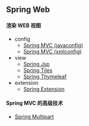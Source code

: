 Spring Web
--

#### 渲染 WEB 视图

- config
    - <a href="spring-web-javaconfig">Spring MVC (javaconfig)</a>
    - <a href="spring-web-xmlconfig">Spring MVC (xmlconfig)</a>
- view
    - <a href="spring-jsp">Spring Jsp</a>
    - <a href="spring-tiles">Spring Tiles</a>
    - <a href="spring-thymeleaf">Spring Thymeleaf</a>
- extension
    - <a href="spring-web-extension">Spring Extension</a>

#### Spring MVC 的高级技术

- <a href="spring-multipart">Spring Multipart</a>
